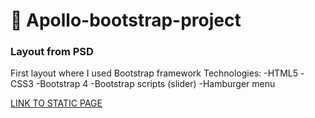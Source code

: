 # :space_invader: Apollo-bootstrap-project
### Layout from PSD

First layout where I used Bootstrap framework
Technologies:
-HTML5
-CSS3
-Bootstrap 4
-Bootstrap scripts (slider)
-Hamburger menu

[LINK TO STATIC PAGE](https://master-bogdan.github.io/apollo-bootstrap-project/)
